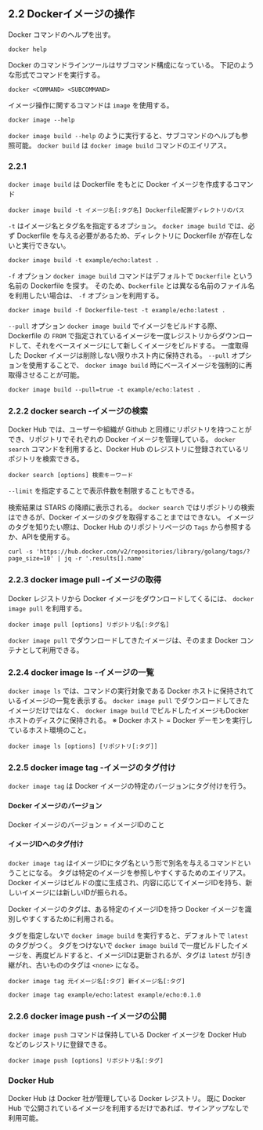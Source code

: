 ## 2.2 Dockerイメージの操作

Docker コマンドのヘルプを出す。

```
docker help
```

Docker のコマンドラインツールはサブコマンド構成になっている。
下記のような形式でコマンドを実行する。

```
docker <COMMAND> <SUBCOMMAND>
```

イメージ操作に関するコマンドは `image` を使用する。

```
docker image --help
```

`docker image build --help` のように実行すると、サブコマンドのヘルプも参照可能。
`docker build` は `docker image build` コマンドのエイリアス。

### 2.2.1
`docker image build` は Dockerfile をもとに Docker イメージを作成するコマンド

```
docker image build -t イメージ名[:タグ名] Dockerfile配置ディレクトリのパス
```

`-t` はイメージ名とタグ名を指定するオプション。
`docker image build` では、必ず Dockerfile を与える必要があるため、ディレクトリに Dockerfile が存在しないと実行できない。

```Dockerfileがカレントディレクトリにある場合
docker image build -t example/echo:latest .
```

`-f` オプション
`docker image build` コマンドはデフォルトで `Dockerfile` という名前の Dockerfile を探す。
そのため、`Dockerfile` とは異なる名前のファイル名を利用したい場合は、 `-f` オプションを利用する。

```使用例
docker image build -f Dockerfile-test -t example/echo:latest .
```

`--pull` オプション
`docker image build` でイメージをビルドする際、 Dockerfile の `FROM` で指定されているイメージを一度レジストリからダウンロードして、それをベースイメージにして新しくイメージをビルドする。
一度取得した Docker イメージは削除しない限りホスト内に保持される。
`--pull` オプションを使用することで、 `docker image build` 時にベースイメージを強制的に再取得させることが可能。

```使用例
docker image build --pull=true -t example/echo:latest .
```

### 2.2.2 docker search -イメージの検索
Docker Hub では、ユーザーや組織が Github と同様にリポジトリを持つことができ、リポジトリでそれぞれの Docker イメージを管理している。
`docker search` コマンドを利用すると、Docker Hub のレジストリに登録されているリポジトリを検索できる。

```
docker search [options] 検索キーワード
```

`--limit` を指定することで表示件数を制限することもできる。

検索結果は STARS の降順に表示される。
`docker search` ではリポジトリの検索はできるが、Docker イメージのタグを取得することまではできない。
イメージのタグを知りたい際は、Docker Hub のリポジトリページの `Tags` から参照するか、APIを使用する。

```
curl -s 'https://hub.docker.com/v2/repositories/library/golang/tags/?page_size=10' | jq -r '.results[].name'
```

### 2.2.3 docker image pull -イメージの取得
Docker レジストリから Docker イメージをダウンロードしてくるには、 `docker image pull` を利用する。

```
docker image pull [options] リポジトリ名[:タグ名]
```

`docker image pull` でダウンロードしてきたイメージは、そのまま Docker コンテナとして利用できる。

### 2.2.4 docker image ls -イメージの一覧
`docker image ls` では、コマンドの実行対象である Docker ホストに保持されているイメージの一覧を表示する。
`docker image pull` でダウンロードしてきたイメージだけではなく、 `docker image build` でビルドしたイメージもDocker ホストのディスクに保持される。
※ Docker ホスト = Docker デーモンを実行しているホスト環境のこと。

```
docker image ls [options] [リポジトリ[:タグ]]
```

### 2.2.5 docker image tag -イメージのタグ付け
`docker image tag` は Docker イメージの特定のバージョンにタグ付けを行う。

#### Docker イメージのバージョン
Docker イメージのバージョン = イメージIDのこと

#### イメージIDへのタグ付け
`docker image tag` はイメージIDにタグ名という形で別名を与えるコマンドということになる。
タグは特定のイメージを参照しやすくするためのエイリアス。
Docker イメージはビルドの度に生成され、内容に応じてイメージIDを持ち、新しいイメージには新しいIDが振られる。

Docker イメージのタグは、ある特定のイメージIDを持つ Docker イメージを識別しやすくするために利用される。

タグを指定しないで `docker image build` を実行すると、デフォルトで `latest` のタグがつく。
タグをつけないで `docker image build` で一度ビルドしたイメージを、再度ビルドすると、イメージIDは更新されるが、タグは `latest` が引き継がれ、古いもののタグは `<none>` になる。

```
docker image tag 元イメージ名[:タグ] 新イメージ名[:タグ]
```

```使用例
docker image tag example/echo:latest example/echo:0.1.0
```

### 2.2.6 docker image push -イメージの公開
`docker image push` コマンドは保持している Docker イメージを Docker Hub などのレジストリに登録できる。

```
docker image push [options] リポジトリ名[:タグ]
```

### Docker Hub 
Docker Hub は Docker 社が管理している Docker レジストリ。
既に Docker Hub で公開されているイメージを利用するだけであれば、サインアップなしで利用可能。
